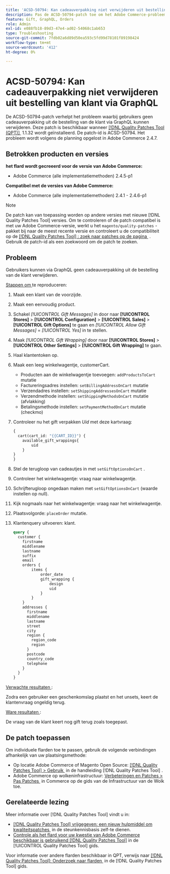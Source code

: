 ```yaml
---
title: 'ACSD-50794: Kan cadeauverpakking niet verwijderen uit bestelling van klant via GraphQL'
description: Pas de ACSD-50794-patch toe om het Adobe Commerce-probleem op te lossen, waarbij gebruikers geen cadeauverpakking uit de bestelling van de klant via GraphQL kunnen verwijderen.
feature: Gift, GraphQL, Orders
role: Admin
exl-id: e088fb18-89d3-47e4-ad02-54068c1ab653
type: Troubleshooting
source-git-commit: 7fdb02a6d89d50ea593c5fd99d78101f89198424
workflow-type: tm+mt
source-wordcount: '412'
ht-degree: 0%

---
```


# ACSD-50794: Kan cadeauverpakking niet verwijderen uit bestelling van klant via GraphQL

De ACSD-50794-patch verhelpt het probleem waarbij gebruikers geen cadeauverpakking uit de bestelling van de klant via GraphQL kunnen verwijderen. Deze patch is beschikbaar wanneer [[!DNL Quality Patches Tool (QPT)] &#x200B;](https://experienceleague.adobe.com/nl/docs/commerce-operations/tools/quality-patches-tool/quality-patches-tool-to-self-serve-quality-patches) 1.1.32 wordt geïnstalleerd. De patch-id is ACSD-50794. Het probleem wordt volgens de planning opgelost in Adobe Commerce 2.4.7.

## Betrokken producten en versies

**het flard wordt gecreeerd voor de versie van Adobe Commerce:**

* Adobe Commerce (alle implementatiemethoden) 2.4.5-p1

**Compatibel met de versies van Adobe Commerce:**

* Adobe Commerce (alle implementatiemethoden) 2.4.1 - 2.4.6-p1

>[!NOTE]
>
>De patch kan van toepassing worden op andere versies met nieuwe [!DNL Quality Patches Tool] versies. Om te controleren of de patch compatibel is met uw Adobe Commerce-versie, werkt u het `magento/quality-patches` -pakket bij naar de meest recente versie en controleert u de compatibiliteit op de [[!DNL Quality Patches Tool] : zoek naar patches op de pagina &#x200B;](https://experienceleague.adobe.com/tools/commerce-quality-patches/index.html?lang=nl-NL) . Gebruik de patch-id als een zoekwoord om de patch te zoeken.

## Probleem

Gebruikers kunnen via GraphQL geen cadeauverpakking uit de bestelling van de klant verwijderen.

<u> Stappen om </u> te reproduceren:

1. Maak een klant van de voorzijde.
1. Maak een eenvoudig product.
1. Schakel *[!UICONTROL Gift Messages]* in door naar **[!UICONTROL Stores]** > **[!UICONTROL Configuration]** > **[!UICONTROL Sales]** > **[!UICONTROL Gift Options]** te gaan en *[!UICONTROL Allow Gift Messages]* = *[!UICONTROL Yes]* in te stellen.
1. Maak *[!UICONTROL Gift Wrapping]* door naar **[!UICONTROL Stores]** > **[!UICONTROL Other Settings]** > **[!UICONTROL Gift Wrapping]** te gaan.
1. Haal klantentoken op.
1. Maak een leeg winkelwagentje, customerCart.
   * Producten aan de winkelwagentje toevoegen: `addProductsToCart` mutatie
   * Factureringsadres instellen: `setBillingAddressOnCart` mutatie
   * Verzendadres instellen: `setShippingAddressesOnCart` mutatie
   * Verzendmethode instellen: `setShippingMethodsOnCart` mutatie (afvlakking)
   * Betalingsmethode instellen: `setPaymentMethodOnCart` mutatie (checkmo)
1. Controleer nu het gift verpakken *Uid* met deze kartvraag:

   ```GraphQL
   {
     cart(cart_id: "{{CART_ID}}") {
       available_gift_wrappings{
           uid
       }
   }
   }
   ```

1. Stel de terugloop van cadeautjes in met `setGiftOptionsOnCart` .
1. Controleer het winkelwagentje: vraag naar winkelwagentje.
1. Schrijfterugloop ongedaan maken met `setGiftOptionsOnCart` (waarde instellen op null).
1. Kijk nogmaals naar het winkelwagentje: vraag naar het winkelwagentje.
1. Plaatsvolgorde: `placeOrder` mutatie.
1. Klantenquery uitvoeren: klant.

   ```GraphQL
   query {
     customer {
       firstname
       middlename
       lastname
       suffix
       email
       orders {
           items {
               order_date
               gift_wrapping {
                   design
                   uid
               }
           }
       }
       addresses {
         firstname
         middlename
         lastname
         street
         city
         region {
           region_code
           region
         }
         postcode
         country_code
         telephone
       }
     }
   }
   ```

<u> Verwachte resultaten </u>:

Zodra een gebruiker een geschenkomslag plaatst en het unsets, keert de klantenvraag ongeldig terug.

<u> Ware resultaten </u>:

De vraag van de klant keert nog gift terug zoals toegepast.

## De patch toepassen

Om individuele flarden toe te passen, gebruik de volgende verbindingen afhankelijk van uw plaatsingsmethode:

* Op locatie Adobe Commerce of Magento Open Source: [[!DNL Quality Patches Tool] > Gebruik &#x200B;](/help/tools/quality-patches-tool/usage.md) in de handleiding [!DNL Quality Patches Tool] .
* Adobe Commerce op wolkeninfrastructuur: [&#x200B; Verbeteringen en Patches > Pas Patches &#x200B;](https://experienceleague.adobe.com/docs/commerce-cloud-service/user-guide/develop/upgrade/apply-patches.html?lang=nl-NL) in Commerce op de gids van de Infrastructuur van de Wolk toe.

## Gerelateerde lezing

Meer informatie over [!DNL Quality Patches Tool] vindt u in:

* [[!DNL Quality Patches Tool]  vrijgegeven: een nieuw hulpmiddel om kwaliteitspatches &#x200B;](https://experienceleague.adobe.com/nl/docs/commerce-operations/tools/quality-patches-tool/quality-patches-tool-to-self-serve-quality-patches) in de steunkennisbasis zelf-te dienen.
* [&#x200B; Controle als het flard voor uw kwestie van Adobe Commerce beschikbaar is gebruikend  [!DNL Quality Patches Tool]](/help/tools/quality-patches-tool/patches-available-in-qpt/check-patch-for-magento-issue-with-magento-quality-patches.md) in de [!UICONTROL Quality Patches Tool] gids.


Voor informatie over andere flarden beschikbaar in QPT, verwijs naar [[!DNL Quality Patches Tool]: Onderzoek naar flarden &#x200B;](https://experienceleague.adobe.com/tools/commerce-quality-patches/index.html?lang=nl-NL) in de [!DNL Quality Patches Tool] gids.

